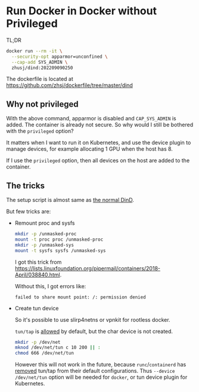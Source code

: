 # Run Docker in Docker without Privileged

TL;DR

```bash
docker run --rm -it \
  --security-opt apparmor=unconfined \
  --cap-add SYS_ADMIN \
  zhusj/dind:202209090250
```

The dockerfile is located at
<https://github.com/zhsj/dockerfile/tree/master/dind>

## Why not privileged

With the above command, apparmor is disabled and `CAP_SYS_ADMIN` is added.
The container is already not secure. So why would I still be bothered with the
`privileged` option?

It matters when I want to run it on Kubernetes, and use the device plugin to
manage devices, for example allocating 1 GPU when the host has 8.

If I use the `privileged` option, then all devices on the host are added to the
container.

## The tricks

The setup script is almost same as [the normal DinD][1].

But few tricks are:

- Remount proc and sysfs

  ```bash
  mkdir -p /unmasked-proc
  mount -t proc proc /unmasked-proc
  mkdir -p /unmasked-sys
  mount -t sysfs sysfs /unmasked-sys
  ```

  I got this trick from
  <https://lists.linuxfoundation.org/pipermail/containers/2018-April/038840.html>.

  Without this, I got errors like:

  ```
  failed to share mount point: /: permission denied
  ```

- Create tun device

  So it's possible to use slirp4netns or vpnkit for rootless docker.

  `tun/tap` is [allowed][2] by default, but the char device is not created.

  ```bash
  mkdir -p /dev/net
  mknod /dev/net/tun c 10 200 || :
  chmod 666 /dev/net/tun
  ```

  However this will not work in the future, because `runc`/`containerd` has
  [removed][3] tun/tap from their default configurations. Thus
  `--device /dev/net/tun` option will be needed for `docker`, or tun device
  plugin for Kubernetes.

[1]: https://github.com/docker-library/docker/blob/04ae082f/20.10/dind/dockerd-entrypoint.sh#L180-L188
[2]: https://github.com/opencontainers/runc/blob/d66943e6/libcontainer/specconv/spec_linux.go#L310-L315
[3]: https://github.com/opencontainers/runc/pull/3468
